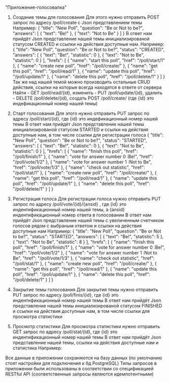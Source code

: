 "Приложение-голосовалка"
1) Создание темы для голосования
Для этого нужно отправить POST запрос по адресу /poll/create c Json представлением темы
Например:
{
	"title": "New Poll",
	"question": "Be or Not to be?",
	"answers": [
		{
			"text": "Be!"
		},
		{
			"text": "Not to Be"
		}
	]
}
В ответ нам прийдёт Json представление нашей темы инициализированой статусом CREATED 
и ссылки на действия доступные нам.
Например:
{
   "title": "New Poll",
   "question": "Be or Not to be?",
   "status": "CREATED",
   "answers":    [
            {
         "text": "Be!",
         "statistic": 0
      },
            {
         "text": "Not to Be",
         "statistic": 0
      }
   ],
   "hrefs":    [
            {
         "name": "start this poll",
         "href": "/poll/start/1"
      },
            {
         "name": "create new poll",
         "href": "/poll/create/"
      },
            {
         "name": "get this poll",
         "href": "/poll/read/1"
      },
            {
         "name": "update this poll",
         "href": "/poll/update/1"
      },
            {
         "name": "delete this poll",
         "href": "/poll/delete/1"
      }
   ]
}
Так же над нашей темой можно производить остальные CRUD действия, ссылки на которые всегда находятся в ответе от сервера
Найти - GET /poll/read/{id}, изменить - PUT /poll/update/{id}, удалить - DELETE /poll/delete/{id}, создать POST /poll/create/ (где {id} это индефикационный номер нашей темы)

2) Cтарт голосования 
Для этого нужно отправить PUT запрос по адресу /poll/start/{id}, где {id} это индефикационный номер нашей темы
В ответ нам прийдёт Json представление нашей темы инициализированой статусом STARTED 
и ссылки на действия доступные нам, в том числе ссылки для регистрации голоса
{
   "title": "New Poll",
   "question": "Be or Not to be?",
   "status": "STARTED",
   "answers":    [
            {
         "text": "Be!",
         "statistic": 0
      },
            {
         "text": "Not to Be",
         "statistic": 0
      }
   ],
   "hrefs":    [
            {
         "name": "finish this poll",
         "href": "/poll/finish/1"
      },
            {
         "name": "vote for answer number 0 :Be!",
         "href": "/poll/vote/1/2"
      },
            {
         "name": "vote for answer number 1 :Not to Be",
         "href": "/poll/vote/1/3"
      },
            {
         "name": "check out statistic",
         "href": "/poll/stat/1"
      },
            {
         "name": "create new poll",
         "href": "/poll/create/"
      },
            {
         "name": "get this poll",
         "href": "/poll/read/1"
      },
            {
         "name": "update this poll",
         "href": "/poll/update/1"
      },
            {
         "name": "delete this poll",
         "href": "/poll/delete/1"
      }
   ]
}

3) Регистрация голоса
Для регистрации голоса нужно отправить PUT запрос по адресу /poll/vote/{id}/{ansid}
, где {id} это индентификационный номер нашей темы, а {ansid} индентификационный номер ответа в голосовании
В ответ нам прийдёт Json представление нашей темы с увеличенным счетчиком голосов рядом с выбраным ответом
и ссылки на действия доступные нам
Например: 
{
   "title": "New Poll",
   "question": "Be or Not to be?",
   "status": "STARTED",
   "answers":    [
            {
         "text": "Be!",
         "statistic": 5
      },
            {
         "text": "Not to Be",
         "statistic": 8
      }
   ],
   "hrefs":    [
            {
         "name": "finish this poll",
         "href": "/poll/finish/1"
      },
            {
         "name": "vote for answer number 0 :Be!",
         "href": "/poll/vote/1/2"
      },
            {
         "name": "vote for answer number 1 :Not to Be",
         "href": "/poll/vote/1/3"
      },
            {
         "name": "check out statistic",
         "href": "/poll/stat/1"
      },
            {
         "name": "create new poll",
         "href": "/poll/create/"
      },
            {
         "name": "get this poll",
         "href": "/poll/read/1"
      },
            {
         "name": "update this poll",
         "href": "/poll/update/1"
      },
            {
         "name": "delete this poll",
         "href": "/poll/delete/1"
      }
   ]
}

4) Закрытие темы голосования
Для закрытия темы  нужно отправить PUT запрос по адресу /poll/finis/{id}, где {id} это индентификационный номер нашей темы
В ответ нам прийдёт Json представление нашей темы инициализированой статусом FINISHED
и ссылки на действия доступные нам, в том числе ссылки для просмотра статистики

5) Просмотр статистики
Для просмотра статистики нужно отправить GET запрос по адресу /poll/stat/{id}, где {id} это индентификационный номер нашей темы
В ответ нам прийдёт Json представление нашей темы, ссылки на действия доступные нам и статистика
Например:


Все данные в приложении сохраняются на базу данных (по умолчанию стоят настройки для подключения к бд PostgreSQL)
Типы запросов в приложении были использованы в соответствии со спецификацией RESTful API (соответственные запросы являются идемпотентными)
